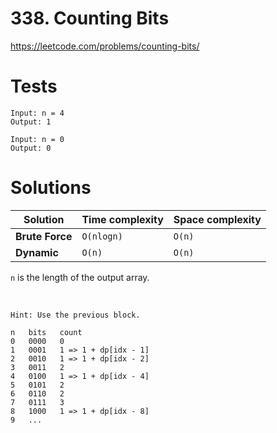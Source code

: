 # 338. Counting Bits

https://leetcode.com/problems/counting-bits/

# Tests

```
Input: n = 4
Output: 1
```

```
Input: n = 0
Output: 0
```


# Solutions

| Solution        | Time complexity | Space complexity |
|-----------------|-----------------|------------------|
| **Brute Force** | `O(nlogn)`      | `O(n)`           |
| **Dynamic**     | `O(n)`          | `O(n)`           |

`n` is the length of the output array.

<br>

```
Hint: Use the previous block.

n   bits   count
0   0000   0
1   0001   1 => 1 + dp[idx - 1]
2   0010   1 => 1 + dp[idx - 2]
3   0011   2
4   0100   1 => 1 + dp[idx - 4]
5   0101   2
6   0110   2
7   0111   3
8   1000   1 => 1 + dp[idx - 8]
9   ...
```
